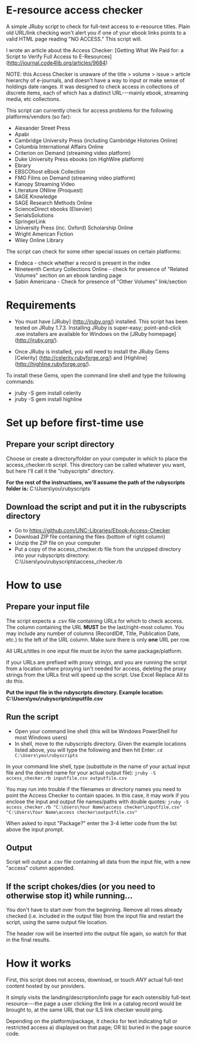 # E-resource access checker
A simple JRuby script to check for full-text access to e-resource titles. Plain old URL/link checking won't alert you if one of your ebook links points to a valid HTML page reading "NO ACCESS." This script will.

I wrote an article about the Access Checker: [Getting What We Paid for: a Script to Verify Full Access to E-Resources] (http://journal.code4lib.org/articles/9684)

NOTE: this Access Checker is unaware of the title > volume > issue > article hierarchy of e-journals, and doesn't have a way to input or make sense of holdings date ranges. It was designed to check access in collections of discrete items, each of which has a distinct URL---mainly ebook, streaming media, etc collections.

This script can currently check for access problems for the following platforms/vendors (so far): 
- Alexander Street Press 
- Apabi
- Cambridge University Press (including Cambridge Histories Online)
- Columbia International Affairs Online
- Criterion on Demand (streaming video platform)
- Duke University Press ebooks (on HighWire platform)
- Ebrary
- EBSCOhost eBook Collection
- FMG Films on Demand (streaming video platform)
- Kanopy Streaming Video
- LIterature ONline (Proquest)
- SAGE Knowledge
- SAGE Research Methods Online 
- ScienceDirect ebooks (Elsevier)
- SerialsSolutions
- SpringerLink 
- University Press (inc. Oxford) Scholarship Online
- Wright American Fiction
- Wiley Online Library

The script can check for some other special issues on certain platforms:
- Endeca - check whether a record is present in the index
- Nineteenth Century Collections Online - check for presence of "Related Volumes" section on an ebook landing page
- Sabin Americana - Check for presence of "Other Volumes" link/section

# Requirements
- You must have [JRuby] (http://jruby.org/) installed. This script has been tested on JRuby 1.7.3. Installing JRuby is super-easy; point-and-click .exe installers are available for Windows on the [JRuby homepage] (http://jruby.org/).

- Once JRuby is installed, you will need to install the JRuby Gems [Celerity] (http://celerity.rubyforge.org/) and [Highline] (http://highline.rubyforge.org/).

To install these Gems, open the command line shell and type the following commands: 
- jruby -S gem install celerity
- jruby -S gem install highline

# Set up before first-time use
## Prepare your script directory
Choose or create a directory/folder on your computer in which to place the access_checker.rb script. This directory can be called whatever you want, but here I'll call it the "rubyscripts" directory. 

**For the rest of the instructions, we'll assume the path of the rubyscripts folder is:** C:\Users\you\rubyscripts

## Download the script and put it in the rubyscripts directory
* Go to https://github.com/UNC-Libraries/Ebook-Access-Checker
* Download ZIP file containing the files (bottom of right column)
* Unzip the ZIP file on your computer
* Put a copy of the access_checker.rb file from the unzipped directory into your rubyscripts directory: C:\Users\you\rubyscripts\access_checker.rb

# How to use
## Prepare your input file
The script expects a .csv file containing URLs for which to check access. The column containing the URL **MUST** be the last/right-most column. You may include any number of columns (RecordID#, Title, Publication Date, etc.) to the left of the URL column. 
Make sure there is only **one** URL per row.

All URLs/titles in one input file must be in/on the same package/platform. 

If your URLs are prefixed with proxy strings, and you are running the script from a location where proxying isn't needed for access, deleting the proxy strings from the URLs first will speed up the script. Use Excel Replace All to do this. 

**Put the input file in the rubyscripts directory. Example location: C:\Users\you\rubyscripts\inputfile.csv**

## Run the script
* Open your command line shell (this will be Windows PowerShell for most Windows users)
* In shell, move to the rubyscripts directory. Given the example locations listed above, you will type the following and then hit Enter: 
```cd C:\Users\you\rubyscripts```

In your command line shell, type (substitute in the name of your actual input file and the desired name for your actual output file): 
```jruby -S access_checker.rb inputfile.csv outputfile.csv```

You may run into trouble if the filenames or directory names you need to point the Access Checker to contain spaces. In this case, it may work if you enclose the input and output file names/paths with double quotes:
```jruby -S access_checker.rb "C:\Users\Your Name\access checker\inputfile.csv" "C:\Users\Your Name\access checker\outputfile.csv"```

When asked to input "Package?" enter the 3-4 letter code from the list above the input prompt.

## Output
Script will output a .csv file containing all data from the input file, with a new "access" column appended.

## If the script chokes/dies (or you need to otherwise stop it) while running...
You don't have to start over from the beginning. Remove all rows already checked (i.e. included in the output file) from the input file and restart the script, using the same output file location. 

The header row will be inserted into the output file again, so watch for that in the final results. 

# How it works
First, this script does not access, download, or touch *ANY* actual full-text content hosted by our providers. 

It simply visits the landing/description/info page for each ostensibly full-text resource---the page a user clicking the link in a catalog record would be brought to, at the same URL that our ILS link checker would ping. 

Depending on the platform/package, it checks for text indicating full or restricted access a) displayed on that page; OR b) buried in the page source code.

